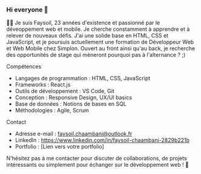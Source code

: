 ### Hi everyone 👋

👨‍💻 Je suis Faysoil, 23 années d'existence et passionné par le déveoppement web et mobile. Je cherche constamment à apprendre et à relever de nouveaux défis. J'ai une solide base en HTML, CSS et JavaScript, et 
je poursuis actuellement une formation de Développeur Web et Web Mobile chez Simplon.
Ouvert au front ainsi qu'au back, je recherche des opportunités de stage qui mèneront pourquoi pas à l'alternance ? ;)

Compétences
- Langages de programmation : HTML, CSS, JavaScript
- Frameworks : React.js
- Outils de développement : VS Code, Git
- Conception : Responsive Design, UX/UI basics
- Base de données : Notions de bases en SQL
- Méthodologies : Agile, Scrum

Contact
- Adresse e-mail : faysoil.chaambani@outlook.fr
- LinkedIn : https://www.linkedin.com/in/faysoil-chaambani-2829b221b
- Portfolio : [Lien vers votre portfolio]
  
N'hésitez pas à me contacter pour discuter de collaborations, de projets intéressants ou simplement pour échanger sur le développement web ! 🚀
